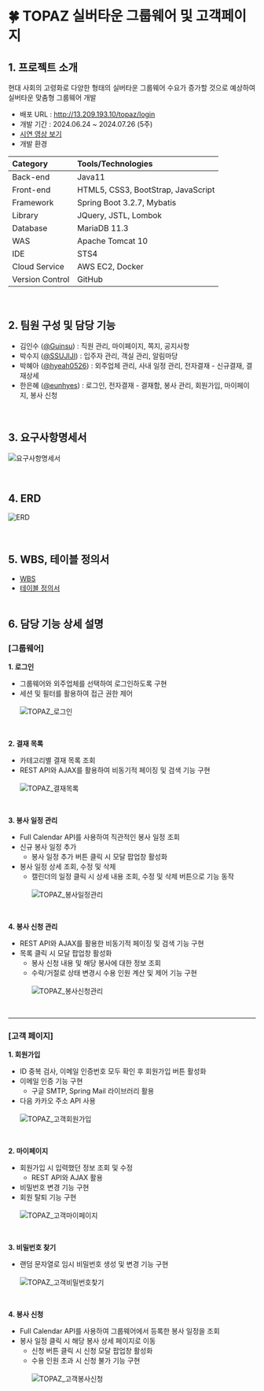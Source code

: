# 🍀 TOPAZ 실버타운 그룹웨어 및 고객페이지

## 1. 프로젝트 소개
현대 사회의 고령화로 다양한 형태의 실버타운 그룹웨어 수요가 증가할 것으로 예상하여 실버타운 맞춤형 그룹웨어 개발
- 배포 URL : <http://13.209.193.10/topaz/login>
- 개발 기간 : 2024.06.24 ~ 2024.07.26 (5주)
- [시연 영상 보기](https://youtu.be/wenoEmmYZUw?si=iSa2XPZMTfCxJINv)
- 개발 환경 <br>

| Category     | Tools/Technologies            |
|:----------------|:-------------------------------|
| Back-end       | Java11                         |
| Front-end      | HTML5, CSS3, BootStrap, JavaScript |
| Framework      | Spring Boot 3.2.7, Mybatis                |
| Library        | JQuery, JSTL, Lombok           |
| Database       | MariaDB 11.3                       |
| WAS            | Apache Tomcat 10               |
| IDE            | STS4                           |
| Cloud Service  | AWS EC2, Docker       |
| Version Control| GitHub                         |

<br>

## 2. 팀원 구성 및 담당 기능
- 김인수 ([@Guinsu](https://github.com/Guinsu)) : 직원 관리, 마이페이지, 쪽지, 공지사항 <br>
- 박수지 ([@SSUJIJI](https://github.com/SSUJIJI)) : 입주자 관리, 객실 관리, 알림마당 <br>
- 박혜아 ([@hyeah0526](https://github.com/hyeah0526)) : 외주업체 관리, 사내 일정 관리, 전자결재 - 신규결재, 결재상세 <br>
- 한은혜 ([@eunhyes](https://github.com/eunhyes)) : 로그인, 전자결재 - 결재함, 봉사 관리, 회원가입, 마이페이지, 봉사 신청
<br>

## 3. 요구사항명세서
![요구사항명세서](https://github.com/user-attachments/assets/93a18c13-8ce5-43ef-b58f-8ffb450bb1c6)

<br>

## 4. ERD
![ERD](https://github.com/user-attachments/assets/84d68ef2-2207-4904-ae0a-100f2a004258)

<br>

## 5. WBS, 테이블 정의서
- [WBS](https://docs.google.com/spreadsheets/d/17xLkFZRcWKI7P6DrPTRG9coslae16YAg/edit?gid=2019096728#gid=2019096728)
- [테이블 정의서](https://docs.google.com/spreadsheets/d/1pRGr-6jWC95Qof-Y3daB35SteG2AeWJwrXgm1-QNgTY/edit?gid=619662548#gid=619662548)
<br><br>

## 6. 담당 기능 상세 설명
### [그룹웨어]<br>
  **1. 로그인**
  - 그룹웨어와 외주업체를 선택하여 로그인하도록 구현<br>
  - 세션 및 필터를 활용하여 접근 권한 제어<br><br>
![TOPAZ_로그인](https://github.com/user-attachments/assets/3991a9c6-bed5-4ca6-80ab-e6a635a0d9d2)

<br>

**2. 결재 목록**
- 카테고리별 결재 목록 조회<br>
- REST API와 AJAX를 활용하여 비동기적 페이징 및 검색 기능 구현<br><br>
![TOPAZ_결재목록](https://github.com/user-attachments/assets/cf860146-3578-4b63-a202-b97a3348689b)

<br>

**3. 봉사 일정 관리** <br>
- Full Calendar API를 사용하여 직관적인 봉사 일정 조회<br>
- 신규 봉사 일정 추가
  - 봉사 일정 추가 버튼 클릭 시 모달 팝업창 활성화<br>
- 봉사 일정 상세 조회, 수정 및 삭제
  - 캘린더의 일정 클릭 시 상세 내용 조회, 수정 및 삭제 버튼으로 기능 동작<br><br>
![TOPAZ_봉사일정관리](https://github.com/user-attachments/assets/a0e07894-ed1d-4402-ab50-f897f46e7486)

<br>

**4. 봉사 신청 관리** <br>
- REST API와 AJAX를 활용한 비동기적 페이징 및 검색 기능 구현<br>
- 목록 클릭 시 모달 팝업창 활성화
  - 봉사 신청 내용 및 해당 봉사에 대한 정보 조회 
  - 수락/거절로 상태 변경시 수용 인원 계산 및 제어 기능 구현 <br><br>
![TOPAZ_봉사신청관리](https://github.com/user-attachments/assets/29ee0ebe-ec30-4abc-adbc-aa59655352ae)

<br>

-----

### [고객 페이지] <br>
**1. 회원가입**
- ID 중복 검사, 이메일 인증번호 모두 확인 후 회원가입 버튼 활성화
- 이메일 인증 기능 구현
  - 구글 SMTP, Spring Mail 라이브러리 활용
- 다음 카카오 주소 API 사용<br><br>
![TOPAZ_고객회원가입](https://github.com/user-attachments/assets/6a917087-6212-40bb-9e3f-fc55f5615034)

<br>

**2. 마이페이지**
- 회원가입 시 입력했던 정보 조회 및 수정
  - REST API와 AJAX 활용 
- 비밀번호 변경 기능 구현
- 회원 탈퇴 기능 구현 <br><br>
![TOPAZ_고객마이페이지](https://github.com/user-attachments/assets/f2c598d2-8e82-4b5e-8a74-26ba41aee2be)

<br>

**3. 비밀번호 찾기**
- 랜덤 문자열로 임시 비밀번호 생성 및 변경 기능 구현<br><br>
![TOPAZ_고객비밀번호찾기](https://github.com/user-attachments/assets/7b30c54d-dc25-4d7f-b794-7ea41292e90c)

<br>

**4. 봉사 신청**
- Full Calendar API를 사용하여 그룹웨어에서 등록한 봉사 일정을 조회
- 봉사 일정 클릭 시 해당 봉사 상세 페이지로 이동
  - 신청 버튼 클릭 시 신청 모달 팝업창 활성화
  - 수용 인원 초과 시 신청 불가 기능 구현<br><br>
![TOPAZ_고객봉사신청](https://github.com/user-attachments/assets/f954805a-b009-4f60-8e75-7adcf15b31bf)

<br><br><br>




